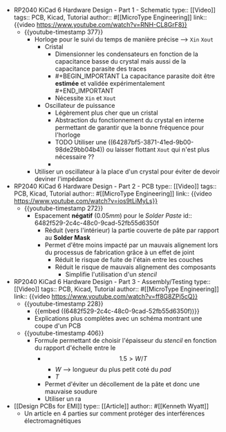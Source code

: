 - RP2040 KiCad 6 Hardware Design - Part 1 - Schematic
  type:: [[Video]]
  tags:: PCB, Kicad, Tutorial
  author:: #[[MicroType Engineering]]
  link:: {{video https://www.youtube.com/watch?v=RNH-CL8GrF8}}
	- {{youtube-timestamp 377}}
		- Horloge pour le suivi du temps de manière précise --> `Xin` `Xout`
			- Cristal
				- Dimensionner les condensateurs en fonction de la capacitance basse du crystal mais aussi de la capacitance parasite des traces
				- #+BEGIN_IMPORTANT
				  La capacitance parasite doit être **estimée** et validée expérimentalement
				  #+END_IMPORTANT
				- Nécessite `Xin` et `Xout`
			- Oscillateur de puissance
				- Légèrement plus cher que un cristal
				- Abstraction du fonctionnement du crystal en interne permettant de garantir que la bonne fréquence pour l'horloge
				- TODO Utiliser une ((64287bf5-3871-41ed-9b00-98de29bb04b4)) ou laisser flottant `Xout` qui n'est plus nécessaire ??
				-
		- Utiliser un oscillateur à la place d'un crystal pour éviter de devoir deviner l'impédance
- RP2040 KiCad 6 Hardware Design - Part 2 - PCB
  type:: [[Video]]
  tags:: PCB, Kicad, Tutorial
  author:: #[[MicroType Engineering]]
  link:: {{video https://www.youtube.com/watch?v=ios9tLiMyLs}}
	- {{youtube-timestamp 272}}
		- Espacement **négatif** ($0.05 mm$) pour le *Solder Paste*
		  id:: 6482f529-2c4c-48c0-9cad-52fb55d6350f
			- Réduit (vers l'intérieur) la partie couverte de pâte par rapport au **Solder Mask**
			- Permet d'être moins impacté par un mauvais alignement lors du processus de fabrication grâce à un effet de joint
				- Réduit le risque de fuite de l'étain entre les couches
				- Réduit le risque de mauvais alignement des composants
					- Simplifie l'utilisation d'un *stencil*
- RP2040 KiCad 6 Hardware Design - Part 3 - Assembly/Testing
  type:: [[Video]]
  tags:: PCB, Kicad, Tutorial
  author:: #[[MicroType Engineering]]
  link:: {{video https://www.youtube.com/watch?v=ff8G8ZPj5cQ}}
	- {{youtube-timestamp 228}}
		- {{embed ((6482f529-2c4c-48c0-9cad-52fb55d6350f))}}
		- Explications plus complètes avec un schéma montrant une coupe d'un PCB
	- {{youtube-timestamp 406}}
		- Formule permettant de choisir l'épaisseur du *stencil* en fonction du rapport d'échelle entre le
			- $$1.5 > W / T$$
				- $W$ --> longueur du plus petit coté du *pad*
				- $T$
			- Permet d'éviter un décollement de la pâte et donc une mauvaise soudure
			- Utiliser un ra
- [[Design PCBs for EMI]]
  type:: [[Article]]
  author:: #[[Kenneth Wyatt]]
	- Un article en 4 parties sur comment protéger des interférences électromagnétiques